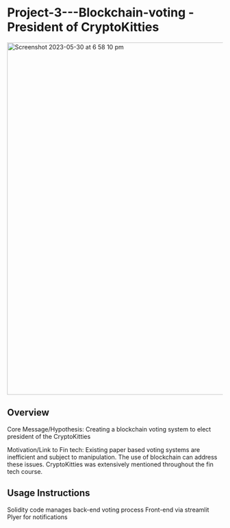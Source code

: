 # Project-3---Blockchain-voting - President of CryptoKitties

<img width="823" alt="Screenshot 2023-05-30 at 6 58 10 pm" src="https://github.com/TroyCassels/Project-3---Blockchain-voting/assets/119761709/83df6500-93e8-4bc7-a6c3-6f781af3c908">

## Overview

Core Message/Hypothesis: Creating a blockchain voting system to elect president of the CryptoKitties

Motivation/Link to Fin tech: Existing paper based voting systems are inefficient and subject to manipulation.  The use of blockchain can address these issues.  CryptoKitties was extensively mentioned throughout the fin tech course.


## Usage Instructions

Solidity code manages back-end voting process
Front-end via streamlit
Plyer for notifications


